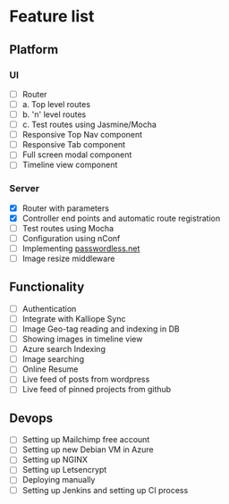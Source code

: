 # Feature list  
## Platform
### UI
- [ ] Router  
- [ ] a. Top level routes  
- [ ] b. 'n' level routes  
- [ ] c. Test routes using Jasmine/Mocha
- [ ] Responsive Top Nav component   
- [ ] Responsive Tab component  
- [ ] Full screen modal component     
- [ ] Timeline view component  

### Server  
- [x] Router with parameters  
- [x] Controller end points and automatic route registration
- [ ] Test routes using Mocha
- [ ] Configuration using nConf  
- [ ] Implementing [passwordless.net](https://passwordless.net)  
- [ ] Image resize middleware

## Functionality
- [ ] Authentication  
- [ ] Integrate with Kalliope Sync  
- [ ] Image Geo-tag reading and indexing in DB  
- [ ] Showing images in timeline view  
- [ ] Azure search Indexing
- [ ] Image searching
- [ ] Online Resume
- [ ] Live feed of posts from wordpress
- [ ] Live feed of pinned projects from github

## Devops
- [ ] Setting up Mailchimp free account
- [ ] Setting up new Debian VM in Azure
- [ ] Setting up NGINX
- [ ] Setting up Letsencrypt
- [ ] Deploying manually
- [ ] Setting up Jenkins and setting up CI process
